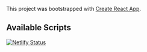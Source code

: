 This project was bootstrapped with [Create React App](https://github.com/facebook/create-react-app).

## Available Scripts

 [![Netlify Status](https://api.netlify.com/api/v1/badges/70350f02-07a9-4bab-a60c-faf11c55e817/deploy-status)](https://app.netlify.com/sites/memory-numbers-game/deploys)